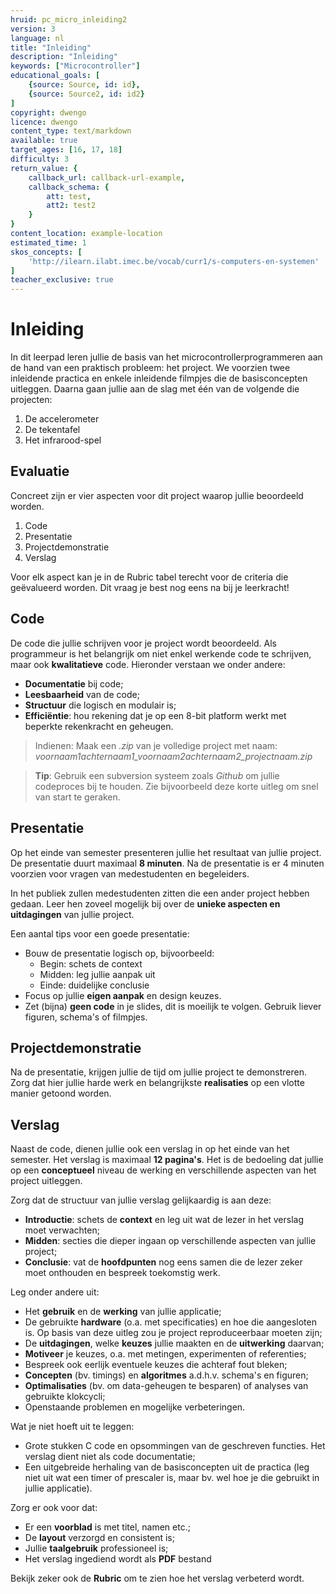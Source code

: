 ```yaml
---
hruid: pc_micro_inleiding2
version: 3
language: nl
title: "Inleiding"
description: "Inleiding"
keywords: ["Microcontroller"]
educational_goals: [
    {source: Source, id: id}, 
    {source: Source2, id: id2}
]
copyright: dwengo
licence: dwengo
content_type: text/markdown
available: true
target_ages: [16, 17, 18]
difficulty: 3
return_value: {
    callback_url: callback-url-example,
    callback_schema: {
        att: test,
        att2: test2
    }
}
content_location: example-location
estimated_time: 1
skos_concepts: [
    'http://ilearn.ilabt.imec.be/vocab/curr1/s-computers-en-systemen'
]
teacher_exclusive: true
---
```


# Inleiding
In dit leerpad leren jullie de basis van het microcontrollerprogrammeren aan de hand van een praktisch probleem: het project. We voorzien twee inleidende practica en enkele inleidende filmpjes die de basisconcepten uitleggen. Daarna gaan jullie aan de slag met één van de volgende die projecten:

1. De accelerometer
2. De tekentafel
3. Het infrarood-spel

## Evaluatie

Concreet zijn er vier aspecten voor dit project waarop jullie beoordeeld worden.

1. Code
2. Presentatie
3. Projectdemonstratie
4. Verslag

Voor elk aspect kan je in de Rubric tabel terecht voor de criteria die geëvalueerd worden. Dit vraag je best nog eens na bij je leerkracht!

## Code
De code die jullie schrijven voor je project wordt beoordeeld. Als programmeur is het belangrijk om niet enkel werkende code te schrijven, maar ook **kwalitatieve** code. Hieronder verstaan we onder andere: 

* **Documentatie** bij code;
* **Leesbaarheid** van de code;
* **Structuur** die logisch en modulair is;
* **Efficiëntie**: hou rekening dat je op een 8-bit platform werkt met beperkte rekenkracht en geheugen.

> Indienen: Maak een *.zip* van je volledige project met naam: *voornaam1achternaam1_voornaam2achternaam2_projectnaam.zip*

> **Tip**: Gebruik een subversion systeem zoals *Github* om jullie codeproces bij te houden. Zie bijvoorbeeld deze korte uitleg om snel van start te geraken.

## Presentatie

Op het einde van semester presenteren jullie het resultaat van jullie project. De presentatie duurt maximaal **8 minuten**. Na de presentatie is er 4 minuten voorzien voor vragen van medestudenten en begeleiders.

In het publiek zullen medestudenten zitten die een ander project hebben gedaan. Leer hen zoveel mogelijk bij over de **unieke aspecten en uitdagingen** van jullie project.

Een aantal tips voor een goede presentatie:

* Bouw de presentatie logisch op, bijvoorbeeld:
    * Begin: schets de context
    * Midden: leg jullie aanpak uit
    * Einde: duidelijke conclusie
* Focus op jullie **eigen aanpak** en design keuzes.
* Zet (bijna) **geen code** in je slides, dit is moeilijk te volgen. Gebruik liever figuren, schema's of filmpjes.

## Projectdemonstratie

Na de presentatie, krijgen jullie de tijd om jullie project te demonstreren. Zorg dat hier jullie harde werk en belangrijkste **realisaties** op een vlotte manier getoond worden.

## Verslag

Naast de code, dienen jullie ook een verslag in op het einde van het semester. Het verslag is maximaal **12 pagina's**. Het is de bedoeling dat jullie op een **conceptueel** niveau de werking en verschillende aspecten van het project uitleggen.

Zorg dat de structuur van jullie verslag gelijkaardig is aan deze:

* **Introductie**: schets de **context** en leg uit wat de lezer in het verslag moet verwachten;
* **Midden**: secties die dieper ingaan op verschillende aspecten van jullie project;
* **Conclusie**: vat de **hoofdpunten** nog eens samen die de lezer zeker moet onthouden en bespreek toekomstig werk.

Leg onder andere uit: 

* Het **gebruik** en de **werking** van jullie applicatie;
* De gebruikte **hardware** (o.a. met specificaties) en hoe die aangesloten is. Op basis van deze uitleg zou je project reproduceerbaar moeten zijn;
* De **uitdagingen**, welke **keuzes** jullie maakten en de **uitwerking** daarvan;
* **Motiveer** je keuzes, o.a. met metingen, experimenten of referenties;
* Bespreek ook eerlijk eventuele keuzes die achteraf fout bleken;
* **Concepten** (bv. timings) en **algoritmes** a.d.h.v. schema's en figuren;
* **Optimalisaties** (bv. om data-geheugen te besparen) of analyses van gebruikte klokcycli;
* Openstaande problemen en mogelijke verbeteringen.

Wat je niet hoeft uit te leggen: 

* Grote stukken C code en opsommingen van de geschreven functies. Het verslag dient niet als code documentatie;
* Een uitgebreide herhaling van de basisconcepten uit de practica (leg niet uit wat een timer of prescaler is, maar bv. wel hoe je die gebruikt in jullie applicatie).

Zorg er ook voor dat: 

* Er een **voorblad** is met titel, namen etc.;
* De **layout** verzorgd en consistent is;
* Jullie **taalgebruik** professioneel is;
* Het verslag ingediend wordt als **PDF** bestand

Bekijk zeker ook de **Rubric** om te zien hoe het verslag verbeterd wordt.